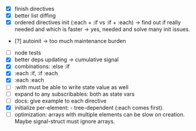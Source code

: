 * [x] finish directives
* [x] better list diffing
* [x] ordered directives init (:each + :if vs :if + :each) -> find out if really needed and which is faster
  -> yes, needed and solve many init issues.
* [?] autoinit -> too much maintenance burden
* [ ] node tests
* [x] better deps updating -> cumulative signal
* [x] combinations: :else :if
* [x] :each :if, :if :each
* [x] :each :each
* [ ] :with must be able to write state value as well
* [ ] expand to any subscribables: both as state vars
* [ ] docs: give example to each directive
* [x] initialize per-element: <x :each><y :if></y><x> - tree-dependent (:each comes first).
* [ ] optimization: arrays with multiple elements can be slow on creation. Maybe signal-struct must ignore arrays.